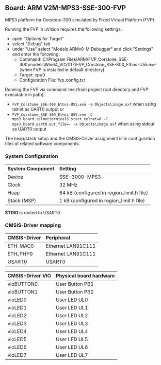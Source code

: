 Board: ARM V2M-MPS3-SSE-300-FVP
----------------------------------------------

MPS3 platform for Corstone-300 simulated by Fixed Virtual Platform (FVP).

Running the FVP in uVision requires the following settings:
 - open "Options for Target"
 - select "Debug" tab
 - under "Use" select "Models ARMv8-M Debugger" and click "Settings" end enter the following:
   - Command: C:\Program Files\ARM\FVP_Corstone_SSE-300\models\Win64_VC2017\FVP_Corstone_SSE-300_Ethos-U55.exe (when FVP is installed in default directory)
   - Target: cpu0
   - Configuration File: fvp_config.txt

Running the FVP via command line (from project root directory and FVP executable in path):
 - `FVP_Corstone_SSE-300_Ethos-U55.exe -a Objects\image.axf` when using telnet as UART0 output or
 - `FVP_Corstone_SSE-300_Ethos-U55.exe -C mps3_board.telnetterminal0.start_telnet=0 -C mps3_board.uart0.out_file=- -a Objects\image.axf` when using stdout as UART0 output

The heap/stack setup and the CMSIS-Driver assignment is in configuration files of related software components.

### System Configuration

| System Component        | Setting
|:------------------------|:----------------------------------------
| Device                  | SSE-3000-MPS3
| Clock                   | 32 MHz
| Heap                    | 64 kB (configured in region_limit.h file)
| Stack (MSP)             | 1 kB (configured in region_limit.h file)

**STDIO** is routed to USART0

### CMSIS-Driver mapping

| CMSIS-Driver | Peripheral
|:-------------|:----------
| ETH_MAC0     | Ethernet LAN91C111
| ETH_PHY0     | Ethernet LAN91C111
| USART0       | USART0

| CMSIS-Driver VIO  | Physical board hardware
|:------------------|:-----------------------
| vioBUTTON0        | User Button PB1
| vioBUTTON1        | User Button PB2
| vioLED0           | User LED UL0
| vioLED1           | User LED UL1
| vioLED2           | User LED UL2
| vioLED3           | User LED UL3
| vioLED4           | User LED UL4
| vioLED5           | User LED UL5
| vioLED6           | User LED UL6
| vioLED7           | User LED UL7
